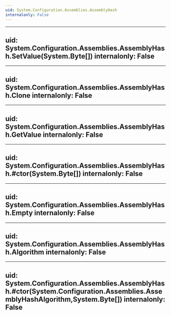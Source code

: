 ```yaml
---
uid: System.Configuration.Assemblies.AssemblyHash
internalonly: False
---
```


---
uid: System.Configuration.Assemblies.AssemblyHash.SetValue(System.Byte[])
internalonly: False
---

---
uid: System.Configuration.Assemblies.AssemblyHash.Clone
internalonly: False
---

---
uid: System.Configuration.Assemblies.AssemblyHash.GetValue
internalonly: False
---

---
uid: System.Configuration.Assemblies.AssemblyHash.#ctor(System.Byte[])
internalonly: False
---

---
uid: System.Configuration.Assemblies.AssemblyHash.Empty
internalonly: False
---

---
uid: System.Configuration.Assemblies.AssemblyHash.Algorithm
internalonly: False
---

---
uid: System.Configuration.Assemblies.AssemblyHash.#ctor(System.Configuration.Assemblies.AssemblyHashAlgorithm,System.Byte[])
internalonly: False
---
